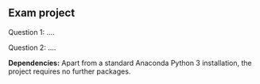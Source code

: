 ## Exam project 

Question 1: ....

Question 2: ....


**Dependencies:** Apart from a standard Anaconda Python 3 installation, the project requires no further packages.
